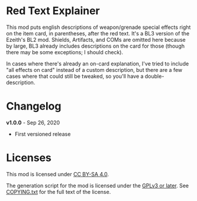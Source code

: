 Red Text Explainer
==================

This mod puts english descriptions of weapon/grenade special effects right on
the item card, in parentheses, after the red text.  It's a BL3 version of the
Ezeith's BL2 mod.  Shields, Artifacts, and COMs are omitted here because by
large, BL3 already includes descriptions on the card for those (though there
may be some exceptions; I should check).

In cases where there's already an on-card explanation, I've tried to include
"all effects on card" instead of a custom description, but there are a few
cases where that could still be tweaked, so you'll have a double-description.

Changelog
=========

**v1.0.0** - Sep 26, 2020
 * First versioned release
 
Licenses
========

This mod is licensed under [CC BY-SA 4.0](https://creativecommons.org/licenses/by-sa/4.0/).

The generation script for the mod is licensed under the
[GPLv3 or later](https://www.gnu.org/licenses/quick-guide-gplv3.html).
See [COPYING.txt](../../COPYING.txt) for the full text of the license.

